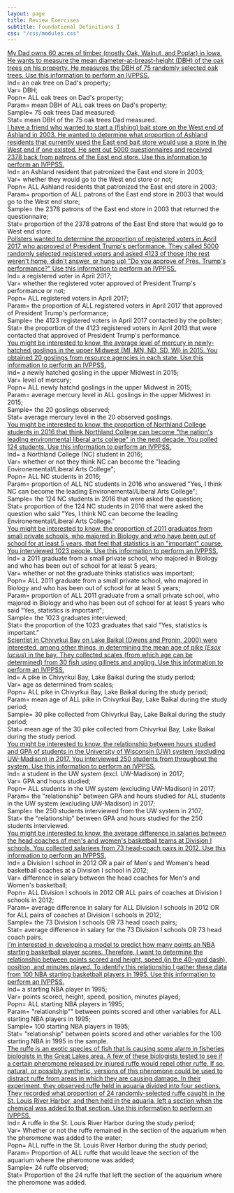 ```yaml
---
layout: page
title: Review Exercises
subtitle: Foundational Definitions I
css: "/css/modules.css"
---
```


<div class="panel-group">
  <div class="panel panel-default">
    <div class="panel-heading">
      <div class="panel-title">
        <a data-toggle="collapse" href="#IVPPSSDad">My Dad owns 60 acres of timber (mostly Oak, Walnut, and Poplar) in Iowa. He wants to measure the mean diameter-at-breast-height (DBH) of the oak trees on his property. He measures the DBH of 75 randomly selected oak trees. Use this information to perform an IVPPSS.</a>
      </div>
    </div>
    <div id="IVPPSSDad" class="panel-collapse collapse">
      <div class="panel-body">Ind= an oak tree on Dad's property;<br>
      Var= DBH;<br>
      Popn= ALL oak trees on Dad's property;<br>
      Param= mean DBH of ALL oak trees on Dad's property;<br>
      Sample= 75 oak trees Dad measured;<br>
      Stat= mean DBH of the 75 oak trees Dad measured.</div>
    </div>
  </div>
  
  <div class="panel panel-default">
    <div class="panel-heading">
      <div class="panel-title">
        <a data-toggle="collapse" href="#FishStore">I have a friend who wanted to start a (fishing) bait store on the West end of Ashland in 2003. He wanted to determine what proportion of Ashland residents that currently used the East end bait store would use a store in the West end if one existed. He sent out 5000 questionnaires and received 2378 back from patrons of the East end store. Use this information to perform an IVPPSS.</a>
      </div>
    </div>
    <div id="FishStore" class="panel-collapse collapse">
      <div class="panel-body">Ind= an Ashland resident that patronized the East end store in 2003;<br> Var= whether they would go to the West end store or not;<br> Popn= ALL Ashland residents that patronized the East end store in 2003;<br> Param= proportion of ALL patrons of the East end store in 2003 that would go to the West end store;<br> Sample= the 2378 patrons of the East end store in 2003 that returned the questionnaire;<br> Stat= proportion of the 2378 patrons of the East End store that would go to West end store.</div>
    </div>
  </div>
  
  <div class="panel panel-default">
    <div class="panel-heading">
      <div class="panel-title">
        <a data-toggle="collapse" href="#Trump">Pollsters wanted to determine the proportion of registered voters in April 2017 who approved of President Trump's performance. They called 5000 randomly selected registered voters and asked 4123 of those (the rest weren't home, didn't answer, or hung up) "Do you approve of Pres. Trump's performance?" Use this information to perform an IVPPSS.</a>
      </div>
    </div>
    <div id="Trump" class="panel-collapse collapse">
      <div class="panel-body">Ind= a registered voter in April 2017;<br> Var= whether the registered voter approved of President Trump's performance or not;<br> Popn= ALL registered voters in April 2017;<br> Param= the proportion of ALL registered voters in April 2017 that approved of President Trump's performance;<br> Sample= the 4123 registered voters in April 2017 contacted by the pollster;<br> Stat= the proportion of the 4123 registered voters in April 2013 that were contacted that approved of President Trump's performance.</div>
    </div>
  </div>
  
  <div class="panel panel-default">
    <div class="panel-heading">
      <div class="panel-title">
        <a data-toggle="collapse" href="#Goslings">You might be interested to know, the average level of mercury in newly-hatched goslings in the upper Midwest (MI, MN, ND, SD, WI) in 2015. You obtained 20 goslings from resource agencies in each state. Use this information to perform an IVPPSS.</a>
      </div>
    </div>
    <div id="Goslings" class="panel-collapse collapse">
      <div class="panel-body">Ind= a newly hatched gosling in the upper Midwest in 2015;<br> Var= level of mercury;<br> Popn= ALL newly hatchd goslings in the upper Midwest in 2015;<br> Param= average mercury level in ALL goslings in the upper Midwest in 2015;<br> Sample= the 20 goslings observed;<br> Stat= average mercury level in the 20 observed goslings.</div>
    </div>
  </div>
  
  <div class="panel panel-default">
    <div class="panel-heading">
      <div class="panel-title">
        <a data-toggle="collapse" href="#NCLead">You might be interested to know, the proportion of Northland College students in 2016 that think Northland College can become "the nation's leading environmental liberal arts college" in the next decade. You polled 124 students. Use this information to perform an IVPPSS.</a>
      </div>
    </div>
    <div id="NCLead" class="panel-collapse collapse">
      <div class="panel-body">Ind= a Northland College (NC) student in 2016;<br> Var= whether or not they think NC can become the "leading Environemental/Liberal Arts College";<br> Popn= ALL NC students in 2016;<br> Param= proportion of ALL NC students in 2016 who answered "Yes, I think NC can become the leading Environemental/Liberal Arts College";<br> Sample= the 124 NC students in 2016 that were asked the question;<br> Stat= proportion of the 124 NC students in 2016 that were asked the question who said "Yes, I think NC can become the leading Environemental/Liberal Arts College."</div>
    </div>
  </div>
  
  <div class="panel panel-default">
    <div class="panel-heading">
      <div class="panel-title">
        <a data-toggle="collapse" href="#BioGrads">You might be interested to know, the proportion of 2011 graduates from small private schools, who majored in Biology and who have been out of school for at least 5 years, that feel that statistics is an "important" course. You interviewed 1023 people. Use this information to perform an IVPPSS.</a>
      </div>
    </div>
    <div id="BioGrads" class="panel-collapse collapse">
      <div class="panel-body">Ind= a 2011 graduate from a small private school, who majored in Biology and who has been out of school for at least 5 years;<br> Var= whether or not the graduate thinks statistics was important;<br> Popn= ALL 2011 graduate from a small private school, who majored in Biology and who has been out of school for at least 5 years;<br> Param= proportion of ALL 2011 graduate from a small private school, who majored in Biology and who has been out of school for at least 5 years who said "Yes, statistics is important";<br> Sample= the 1023 graduates interviewed;<br> Stat= the proportion of the 1023 graduates that said "Yes, statistics is important."</div>
    </div>
  </div>
  
  <div class="panel panel-default">
    <div class="panel-heading">
      <div class="panel-title">
        <a data-toggle="collapse" href="#Baikal">Scientist in Chivyrkui Bay on Lake Baikal (Owens and Pronin, 2000) were interested, among other things, in determining the mean age of pike (<i>Esox lucius</i>) in the bay. They collected scales (from which age can be determined) from 30 fish using gillnets and angling. Use this information to perform an IVPPSS.</a>
      </div>
    </div>
    <div id="Baikal" class="panel-collapse collapse">
      <div class="panel-body">Ind= A pike in Chivyrkui Bay, Lake Baikal during the study period;<br> Var= age as determined from scales;<br> Popn= ALL pike in Chivyrkui Bay, Lake Baikal during the study period;<br> Param= mean age of ALL pike in Chivyrkui Bay, Lake Baikal during the study period;<br> Sample= 30 pike collected from Chivyrkui Bay, Lake Baikal during the study period;<br> Stat= mean age of the 30 pike collected from Chivyrkui Bay, Lake Baikal during the study period.</div>
    </div>
  </div>
  
  <div class="panel panel-default">
    <div class="panel-heading">
      <div class="panel-title">
        <a data-toggle="collapse" href="#Study">You might be interested to know, the relationship between hours studied and GPA of students in the University of Wisconsin (UW) system (excluding UW-Madison) in 2017. You interviewed 250 students from throughout the system. Use this information to perform an IVPPSS.</a>
      </div>
    </div>
    <div id="Study" class="panel-collapse collapse">
      <div class="panel-body">Ind= a student in the UW system (excl. UW-Madison) in 2017;<br> Var= GPA and hours studied;<br> Popn= ALL students in the UW system (excluding UW-Madison) in 2017;<br> Param= the "relationship" between GPA and hours studied for ALL students in the UW system (excluding UW-Madison) in 2017;<br> Sample= the 250 students interviewed from the UW system in 2107;<br> Stat= the "relationship" between GPA and hours studied for the 250 students interviewed.</div>
    </div>
  </div>
  
  <div class="panel panel-default">
    <div class="panel-heading">
      <div class="panel-title">
        <a data-toggle="collapse" href="#Coach">You might be interested to know, the average difference in salaries between the head coaches of men's and women's basketball teams at Division I schools. You collected salariees from 73 head-coach pairs in 2012. Use this information to perform an IVPPSS.</a>
      </div>
    </div>
    <div id="Coach" class="panel-collapse collapse">
      <div class="panel-body">Ind= a Division I school in 2012 OR a pair of Men's and Women's head basketball coaches at a Division I school in 2012;<br> Var= difference in salary between the head coaches for Men's and Women's basketball;<br> Popn= ALL Division I schools in 2012 OR ALL pairs of coaches at Division I schools in 2012;<br> Param= average difference in salary for ALL Division I schools in 2012 OR for ALL pairs of coaches at Division I schools in 2012;<br> Sample= the 73 Division I schools OR 73 head coach pairs;<br> Stat= average difference in salary for the 73 Division I schools OR 73 head coach pairs.</div>
    </div>
  </div>
  
  <div class="panel panel-default">
    <div class="panel-heading">
      <div class="panel-title">
        <a data-toggle="collapse" href="#NBA">I'm interested in developing a model to predict how many points an NBA starting basketball player scores. Therefore, I want to determine the relationship between points scored and height, speed (in the 40-yard dash), position, and minutes played. To identify this relationship I gather these data from 100 NBA starting basketball players in 1995. Use this information to perform an IVPPSS.</a>
      </div>
    </div>
    <div id="NBA" class="panel-collapse collapse">
      <div class="panel-body">Ind= a starting NBA player in 1995;<br> Var= points scored, height, speed, position, minutes played;<br> Popn= ALL starting NBA players in 1995;<br> Param= "relationship"" between points scored and other variables for ALL starting NBA players in 1995;<br> Sample= 100 starting NBA players in 1995;<br> Stat= "relationship" between points scored and other variables for the 100 starting NBA in 1995 in the sample.</div>
    </div>
  </div>
  
  <div class="panel panel-default">
    <div class="panel-heading">
      <div class="panel-title">
        <a data-toggle="collapse" href="#Ruffe">The ruffe is an exotic species of fish that is causing some alarm in fisheries biologists in the Great Lakes area. A few of these biologists tested to see if a certain pheromone released by injured ruffe would repel other ruffe. If so, natural, or possibly synthetic, versions of this pheromone could be used to distract ruffe from areas in which they are causing damage. In their experiment, they observed ruffe held in aquaria divided into four sections. They recorded what proportion of 24 randomly-selected ruffe caught in the St. Louis River Harbor, and then held in the aquaria, left a section when the chemical was added to that section. Use this information to perform an IVPPSS.</a>
      </div>
    </div>
    <div id="Ruffe" class="panel-collapse collapse">
      <div class="panel-body">Ind= A ruffe in the St. Louis River Harbor during the study period;<br> Var= Whether or not the ruffe remained in the section of the aquarium when the pheromone was added to the water;<br> Popn= ALL ruffe in the St. Louis River Harbor during the study period;<br> Param= Proportion of ALL ruffe that would leave the section of the aquarium where the pheromone was added;<br> Sample= 24 ruffe observed;<br> Stat= Proportion of the 24 ruffe that left the section of the aquarium where the pheromone was added.</div>
    </div>
  </div>

</div>
